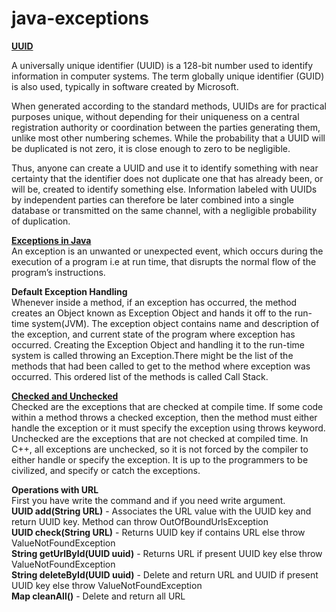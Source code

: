 # java-exceptions
<b>[UUID](https://medium.com/@frontman/%D0%BF%D1%80%D0%BE%D1%81%D1%82%D0%BE%D0%B9-%D1%81%D0%BF%D0%BE%D1%81%D0%BE%D0%B1-%D0%B3%D0%B5%D0%BD%D0%B5%D1%80%D0%B0%D1%86%D0%B8%D0%B8-%D1%81%D0%B8%D0%BC%D0%B2%D0%BE%D0%BB%D1%8C%D0%BD%D1%8B%D1%85-id-%D0%B8-uuid-88af71466574)</b><br />

A universally unique identifier (UUID) is a 128-bit number used to identify information in computer systems. The term globally unique identifier (GUID) is also used, typically in software created by Microsoft.

When generated according to the standard methods, UUIDs are for practical purposes unique, without depending for their uniqueness on a central registration authority or coordination between the parties generating them, unlike most other numbering schemes. While the probability that a UUID will be duplicated is not zero, it is close enough to zero to be negligible.

Thus, anyone can create a UUID and use it to identify something with near certainty that the identifier does not duplicate one that has already been, or will be, created to identify something else. Information labeled with UUIDs by independent parties can therefore be later combined into a single database or transmitted on the same channel, with a negligible probability of duplication.

<b>[Exceptions in Java](https://www.geeksforgeeks.org/exceptions-in-java/)</b><br />
An exception is an unwanted or unexpected event, which occurs during the execution of a program i.e at run time, that disrupts the normal flow of the program’s instructions.<br />

<b>Default Exception Handling</b><br />
Whenever inside a method, if an exception has occurred, the method creates an Object known as Exception Object and hands it off to the run-time system(JVM). The exception object contains name and description of the exception, and current state of the program where exception has occurred. Creating the Exception Object and handling it to the run-time system is called throwing an Exception.There might be the list of the methods that had been called to get to the method where exception was occurred. This ordered list of the methods is called Call Stack.<br />

<b>[Checked and Unchecked](https://habr.com/ru/post/268683/)</b><br />
Checked are the exceptions that are checked at compile time. If some code within a method throws a checked exception, then the method must either handle the exception or it must specify the exception using throws keyword.<br  />
Unchecked are the exceptions that are not checked at compiled time. In C++, all exceptions are unchecked, so it is not forced by the compiler to either handle or specify the exception. It is up to the programmers to be civilized, and specify or catch the exceptions.

<b>Operations with URL</b> <br />
First you have write the command and if you need write argument.<br /> 
<b>UUID add(String URL)</b>  - Associates the URL value with the UUID key and return UUID key. Method can throw OutOfBoundUrlsException <br />
<b>UUID check(String URL)</b>  - Returns UUID key if contains URL else throw ValueNotFoundException<br />
<b>String getUrlById(UUID uuid)</b> - Returns URL if present UUID key else throw ValueNotFoundException<br />
<b>String deleteById(UUID uuid)</b> - Delete and return URL and UUID if present UUID key else throw ValueNotFoundException<br />
<b>Map cleanAll()</b> - Delete and return all URL <br />